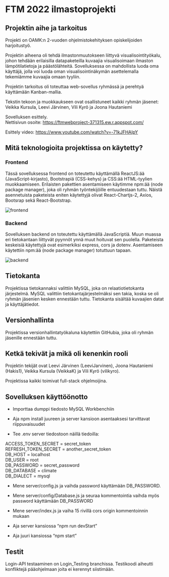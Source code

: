 
# FTM 2022 ilmastoprojekti 

## Projektin aihe ja tarkoitus

Projekti on OAMK:n 2-vuoden ohjelmistokehityksen opiskelijoiden harjoitustyö.

Projektin aiheena oli tehdä ilmastonmuutokseen liittyvä visualisointityökalu, johon tehdään erilaisilla datapaketeilla kuvaajia visualisoimaan ilmaston lämpötilatietoja ja päästölähteitä. Sovelluksessa on mahdollista luoda oma käyttäjä, jolla voi luoda oman visualisointinäkymän asettelemalla tekemiämme kuvaajia omaan tyyliin. 

Projektin tarkoitus oli toteuttaa web-sovellus ryhmässä ja perehtyä käyttämään Kanban-mallia. 

Tekstin tekoon ja muokkaukseen ovat osallistuneet kaikki ryhmän jäsenet:<br/>
Veikka Kursula, Leevi Järvinen, Vili Kyrö ja Joona Hautaniemi 

Sovelluksen esittely. <br/>
Nettisivun osoite: https://ftmwebproject-371315.ew.r.appspot.com/ 

Esittely video: https://www.youtube.com/watch?v=-71kJFHAIpY 

## Mitä teknologioita projektissa on käytetty? 

### Frontend 

Tässä sovelluksessa frontend on toteutettu käyttämällä ReactJS:ää (JavaScript-kirjasto), Bootstrapiä (CSS-kehys) ja CSS:ää HTML-tyylien muokkaamiseen. Erilaisten pakettien asentamiseen käytimme npm:ää (node package manager), joka oli ryhmän työntekijöille entuudestaan tuttu. Näistä asennetuista paketeista eniten käytettyjä olivat React-Chartjs-2, Axios, Bootsrap sekä React-Bootstrap. 

![frontend](https://user-images.githubusercontent.com/97738367/208496819-af9d4fc4-e33a-407c-8670-6d395be8c3e9.png)

### Backend 

Sovelluksen backend on toteutettu käyttämällä JavaScriptiä. Muun muassa eri tietokantaan liittyvät pyynnöt ynnä muut hoituvat sen puolella. Paketeista keskeisiä käytettyjä ovat esimerkiksi express, cors ja dotenv. Asentamiseen käytettiin npm:ää (node package manager) totuttuun tapaan. 

![backend](https://user-images.githubusercontent.com/97738367/208496855-c9a0e389-0266-4f24-8e17-fa09a8bea655.png)

## Tietokanta 

Projektissa tietokannaksi valittiin MySQL, joka on relaatiotietokanta järjestelmä. MySQL valittiin tietokantajärjestelmäksi sen takia, koska se oli ryhmän jäsenien kesken ennestään tuttu. Tietokanta sisältää kuvaajien datat ja käyttäjätiedot. 

## Versionhallinta 

Projektissa versionhallintatyökaluna käytettiin GitHubia, joka oli ryhmän jäsenille ennestään tuttu. 

## Ketkä tekivät ja mikä oli kenenkin rooli 

Projektin tekijät ovat Leevi Järvinen (LeeviJarvinen), Joona Hautaniemi (Hakis1), Veikka Kursula (VeikkaK) ja Vili Kyrö (vilikyro). 

Projektissa kaikki toimivat full-stack ohjelmoijina. 

## Sovelluksen käyttöönotto 

- Importtaa dumppi tiedosto MySQL Workbenchiin 

- Aja npm install juureen ja server kansioon asentaaksesi tarvittavat riippuvaisuudet 

- Tee .env server tiedostoon näillä tiedoilla: 

ACCESS_TOKEN_SECRET = secret_token <br/>
REFRESH_TOKEN_SECRET = another_secret_token <br/>
DB_HOST = localhost <br/>
DB_USER = root <br/>
DB_PASSWORD = secret_password <br/>
DB_DATABASE = climate <br/>
DB_DIALECT = mysql 

- Mene server/config.js ja vaihda password käyttämään DB_PASSWORD. 

- Mene server/config/Database.js ja seuraa kommentointia vaihda myös password käyttämään DB_PASSWORD 

- Mene server/index.js ja vaiha 15 rivillä cors origin kommentoinnin mukaan 

- Aja server kansiossa “npm run devStart” 

- Aja juuri kansiossa “npm start” 

## Testit 

Login-API testaaminen on Login_Testing branchissa. Testikoodi aiheutti konfliktejä pääohjelmaan joita ei kerennyt siistimään. 
